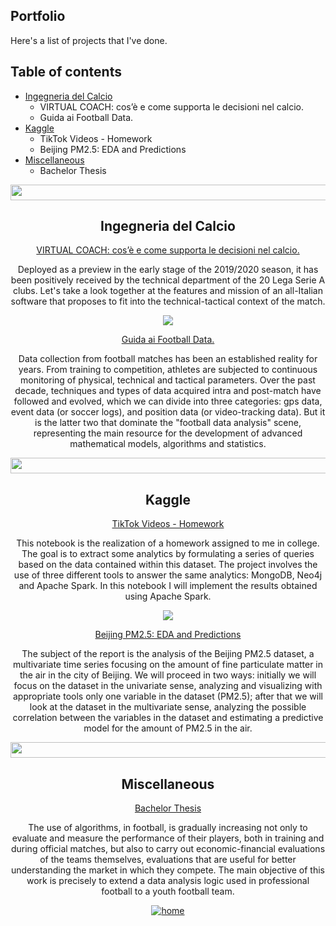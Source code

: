 ## Portfolio
Here's a list of projects that I've done.

## Table of contents
* [Ingegneria del Calcio](#ingegneria-del-calcio)
  - VIRTUAL COACH: cos’è e come supporta le decisioni nel calcio.
  - Guida ai Football Data.
* [Kaggle](#kaggle)
  - TikTok Videos - Homework
  - Beijing PM2.5: EDA and Predictions
* [Miscellaneous](#miscellaneous)
  - Bachelor Thesis


<div align="center">
  <img src="https://www.equity.org.uk/media/5785/purple-rectangle.png?anchor=center&mode=crop&width=1200&height=475&rnd=132798207810000000" width="1200" height="25" style="padding:0">
  
  <h2> Ingegneria del Calcio </h2>
  
  <a href="https://ingegneriadelcalcio.com/virtual-coach-cose-e-come-supporta-le-decisioni-nel-calcio"> VIRTUAL COACH: cos’è e come supporta le decisioni nel calcio. </a>
  <p> Deployed as a preview in the early stage of the 2019/2020 season, it has been positively received by the technical department of the 20 Lega Serie A clubs. Let's take a look together at the features and mission of an all-Italian software that proposes to fit into the technical-tactical context of the match.
  </p>
  
  <img src="https://cdn-icons-png.flaticon.com/16/1783/1783356.png">
  
  <a href="https://ingegneriadelcalcio.com/guida-ai-football-data/"> Guida ai Football Data. </a>
  <p> Data collection from football matches has been an established reality for years. From training to competition, athletes are subjected to continuous monitoring of physical, technical and tactical parameters. Over the past decade, techniques and types of data acquired intra and post-match have followed and evolved, which we can divide into three categories: gps data, event data (or soccer logs), and position data (or video-tracking data). But it is the latter two that dominate the "football data analysis" scene, representing the main resource for the development of advanced mathematical models, algorithms and statistics.
  </p>
  
  
<img src="https://www.equity.org.uk/media/5785/purple-rectangle.png?anchor=center&mode=crop&width=1200&height=475&rnd=132798207810000000" width="1200" height="25" style="padding:0">
  

  <h2> Kaggle </h2>
  
  <a href="https://www.kaggle.com/lorenzotarcinale/tiktokvideo-homework"> TikTok Videos - Homework </a>
  <p> This notebook is the realization of a homework assigned to me in college. The goal is to extract some analytics by formulating a series of queries based on the data contained within this dataset. The project involves the use of three different tools to answer the same analytics: MongoDB, Neo4j and Apache Spark. In this notebook I will implement the results obtained using Apache Spark.
  </p>
  
  <img src="https://cdn-icons-png.flaticon.com/16/1783/1783356.png">
  
  <a href="https://www.kaggle.com/lorenzotarcinale/beijing-pm2-5-eda-and-predictions"> Beijing PM2.5: EDA and Predictions </a>
  <p> The subject of the report is the analysis of the Beijing PM2.5 dataset, a multivariate time series focusing on the amount of fine particulate matter in the air in the city of Beijing. We will proceed in two ways: initially we will focus on the dataset in the univariate sense, analyzing and visualizing with appropriate tools only one variable in the dataset (PM2.5); after that we will look at the dataset in the multivariate sense, analyzing the possible correlation between the variables in the dataset and estimating a predictive model for the amount of PM2.5 in the air.
  </p>
  

  <img src="https://www.equity.org.uk/media/5785/purple-rectangle.png?anchor=center&mode=crop&width=1200&height=475&rnd=132798207810000000" width="1200" height="25" style="padding:0">
  
  <h2> Miscellaneous </h2>
  
  <a href="https://github.com/lorenzotrcnl/lorenzotrcnl/blob/main/bachelor_thesis.pdf"> Bachelor Thesis </a>
  <p> The use of algorithms, in football, is gradually increasing not only to evaluate and measure the performance of their players, both in training and during official matches, but also to carry out economic-financial evaluations of the teams themselves, evaluations that are useful for better understanding the market in which they compete. The main objective of this work is precisely to extend a data analysis logic used in professional football to a youth football team.
  </p>
  
</div>


<div align="center">
<a href="https://github.com/lorenzotrcnl" target="_blank">
<img src=https://shields.io/badge/home-white?style=for-the-badge alt=home style="margin-bottom: 5px;" />
</a>
</div>  
